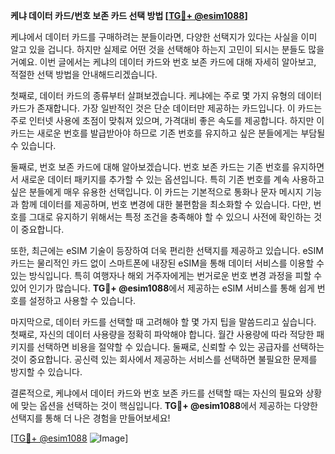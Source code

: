**케냐 데이터 카드/번호 보존 카드 선택 방법 [[TG💪+ @esim1088](https://t.me/s/esim1088)]**

케냐에서 데이터 카드를 구매하려는 분들이라면, 다양한 선택지가 있다는 사실을 이미 알고 있을 겁니다. 하지만 실제로 어떤 것을 선택해야 하는지 고민이 되시는 분들도 많을 거예요. 이번 글에서는 케냐의 데이터 카드와 번호 보존 카드에 대해 자세히 알아보고, 적절한 선택 방법을 안내해드리겠습니다.

첫째로, 데이터 카드의 종류부터 살펴보겠습니다. 케냐에는 주로 몇 가지 유형의 데이터 카드가 존재합니다. 가장 일반적인 것은 단순 데이터만 제공하는 카드입니다. 이 카드는 주로 인터넷 사용에 초점이 맞춰져 있으며, 가격대비 좋은 속도를 제공합니다. 하지만 이 카드는 새로운 번호를 발급받아야 하므로 기존 번호를 유지하고 싶은 분들에게는 부담될 수 있습니다.

둘째로, 번호 보존 카드에 대해 알아보겠습니다. 번호 보존 카드는 기존 번호를 유지하면서 새로운 데이터 패키지를 추가할 수 있는 옵션입니다. 특히 기존 번호를 계속 사용하고 싶은 분들에게 매우 유용한 선택입니다. 이 카드는 기본적으로 통화나 문자 메시지 기능과 함께 데이터를 제공하며, 번호 변경에 대한 불편함을 최소화할 수 있습니다. 다만, 번호를 그대로 유지하기 위해서는 특정 조건을 충족해야 할 수 있으니 사전에 확인하는 것이 중요합니다.

또한, 최근에는 eSIM 기술이 등장하여 더욱 편리한 선택지를 제공하고 있습니다. eSIM 카드는 물리적인 카드 없이 스마트폰에 내장된 eSIM을 통해 데이터 서비스를 이용할 수 있는 방식입니다. 특히 여행자나 해외 거주자에게는 번거로운 번호 변경 과정을 피할 수 있어 인기가 많습니다. **TG💪+ @esim1088**에서 제공하는 eSIM 서비스를 통해 쉽게 번호를 설정하고 사용할 수 있습니다.

마지막으로, 데이터 카드를 선택할 때 고려해야 할 몇 가지 팁을 말씀드리고 싶습니다. 첫째로, 자신의 데이터 사용량을 정확히 파악해야 합니다. 월간 사용량에 따라 적당한 패키지를 선택하면 비용을 절약할 수 있습니다. 둘째로, 신뢰할 수 있는 공급자를 선택하는 것이 중요합니다. 공신력 있는 회사에서 제공하는 서비스를 선택하면 불필요한 문제를 방지할 수 있습니다.

결론적으로, 케냐에서 데이터 카드와 번호 보존 카드를 선택할 때는 자신의 필요와 상황에 맞는 옵션을 선택하는 것이 핵심입니다. **TG💪+ @esim1088**에서 제공하는 다양한 선택지를 통해 더 나은 경험을 만들어보세요!

[[TG💪+ @esim1088](https://t.me/s/esim1088) ![Image](https://i.postimg.cc/Y0z9fWf4/image.png)]